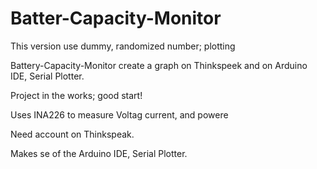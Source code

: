 # Batter-Capacity-Monitor

This version use dummy, randomized number; plotting

Battery-Capacity-Monitor create a graph on Thinkspeek and on Arduino IDE, Serial Plotter.

Project in the works; good start!

Uses INA226 to measure Voltag current, and powere

Need account on Thinkspeak.

Makes se of the Arduino IDE, Serial Plotter.

